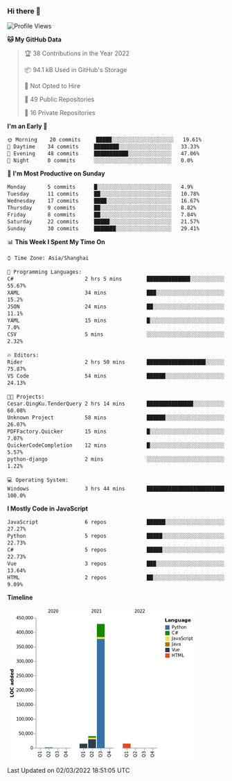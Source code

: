 ### Hi there 👋
<!--START_SECTION:waka-->
![Profile Views](http://img.shields.io/badge/Profile%20Views-12-blue)

**🐱 My GitHub Data** 

> 🏆 38 Contributions in the Year 2022
 > 
> 📦 94.1 kB Used in GitHub's Storage 
 > 
> 🚫 Not Opted to Hire
 > 
> 📜 49 Public Repositories 
 > 
> 🔑 16 Private Repositories  
 > 
**I'm an Early 🐤** 

```text
🌞 Morning    20 commits     █████░░░░░░░░░░░░░░░░░░░░   19.61% 
🌆 Daytime    34 commits     ████████░░░░░░░░░░░░░░░░░   33.33% 
🌃 Evening    48 commits     ███████████░░░░░░░░░░░░░░   47.06% 
🌙 Night      0 commits      ░░░░░░░░░░░░░░░░░░░░░░░░░   0.0%

```
📅 **I'm Most Productive on Sunday** 

```text
Monday       5 commits      █░░░░░░░░░░░░░░░░░░░░░░░░   4.9% 
Tuesday      11 commits     ██░░░░░░░░░░░░░░░░░░░░░░░   10.78% 
Wednesday    17 commits     ████░░░░░░░░░░░░░░░░░░░░░   16.67% 
Thursday     9 commits      ██░░░░░░░░░░░░░░░░░░░░░░░   8.82% 
Friday       8 commits      ██░░░░░░░░░░░░░░░░░░░░░░░   7.84% 
Saturday     22 commits     █████░░░░░░░░░░░░░░░░░░░░   21.57% 
Sunday       30 commits     ███████░░░░░░░░░░░░░░░░░░   29.41%

```


📊 **This Week I Spent My Time On** 

```text
⌚︎ Time Zone: Asia/Shanghai

💬 Programming Languages: 
C#                       2 hrs 5 mins        ██████████████░░░░░░░░░░░   55.67% 
XAML                     34 mins             ███░░░░░░░░░░░░░░░░░░░░░░   15.2% 
JSON                     24 mins             ██░░░░░░░░░░░░░░░░░░░░░░░   11.1% 
YAML                     15 mins             █░░░░░░░░░░░░░░░░░░░░░░░░   7.0% 
CSV                      5 mins              ░░░░░░░░░░░░░░░░░░░░░░░░░   2.32%

🔥 Editors: 
Rider                    2 hrs 50 mins       ███████████████████░░░░░░   75.87% 
VS Code                  54 mins             ██████░░░░░░░░░░░░░░░░░░░   24.13%

🐱‍💻 Projects: 
Cesar.QingKu.TenderQuery 2 hrs 14 mins       ███████████████░░░░░░░░░░   60.08% 
Unknown Project          58 mins             ██████░░░░░░░░░░░░░░░░░░░   26.07% 
PDFFactory.Quicker       15 mins             █░░░░░░░░░░░░░░░░░░░░░░░░   7.07% 
QuickerCodeCompletion    12 mins             █░░░░░░░░░░░░░░░░░░░░░░░░   5.57% 
python-django            2 mins              ░░░░░░░░░░░░░░░░░░░░░░░░░   1.22%

💻 Operating System: 
Windows                  3 hrs 44 mins       █████████████████████████   100.0%

```

**I Mostly Code in JavaScript** 

```text
JavaScript               6 repos             ██████░░░░░░░░░░░░░░░░░░░   27.27% 
Python                   5 repos             █████░░░░░░░░░░░░░░░░░░░░   22.73% 
C#                       5 repos             █████░░░░░░░░░░░░░░░░░░░░   22.73% 
Vue                      3 repos             ███░░░░░░░░░░░░░░░░░░░░░░   13.64% 
HTML                     2 repos             ██░░░░░░░░░░░░░░░░░░░░░░░   9.09%

```


**Timeline**

![Chart not found](https://raw.githubusercontent.com/cesaryuan/cesaryuan/main/charts/bar_graph.png) 


 Last Updated on 02/03/2022 18:51:05 UTC
<!--END_SECTION:waka-->

<!--
**cesaryuan/Cesaryuan** is a ✨ _special_ ✨ repository because its `README.md` (this file) appears on your GitHub profile.

Here are some ideas to get you started:

- 🔭 I’m currently working on ...
- 🌱 I’m currently learning ...
- 👯 I’m looking to collaborate on ...
- 🤔 I’m looking for help with ...
- 💬 Ask me about ...
- 📫 How to reach me: ...
- 😄 Pronouns: ...
- ⚡ Fun fact: ...
-->
